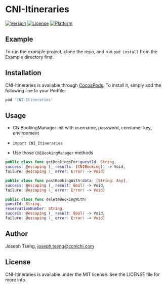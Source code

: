 # CNI-Itineraries

[![Version](https://img.shields.io/cocoapods/v/CNI-Itineraries.svg?style=flat)](http://cocoapods.org/pods/CNI-Itineraries )
[![License](https://img.shields.io/cocoapods/l/CNI-Itineraries.svg?style=flat)](http://cocoapods.org/pods/CNI-Itineraries )
[![Platform](https://img.shields.io/cocoapods/p/CNI-Itineraries.svg?style=flat)](http://cocoapods.org/pods/CNI-Itineraries)

## Example

To run the example project, clone the repo, and run `pod install` from the Example directory first.

## Installation

CNI-Itineraries is available through [CocoaPods](http://cocoapods.org). To install
it, simply add the following line to your Podfile:

```ruby
pod 'CNI-Itineraries'
```

## Usage
* CNIBookingManager init with username, password, consumer key, environment

* `import CNI_Itineraries`
* Use those `CNIBookingManager` methods

```swift
public class func getBookingsFor(guestId: String,
success: @escaping (_ results: [CNIBooking]) -> Void,
failure: @escaping (_ error: Error) -> Void)
```
```swift
public class func postBookingWith(data: [String: Any],
success: @escaping (_ result: Bool) -> Void,
failure: @escaping (_ error: Error) -> Void)
```
```swift
public class func deleteBookingWith(
guestId: String,
reservationNumber: String,
success: @escaping (_ result: Bool) -> Void,
failure: @escaping (_ error: Error) -> Void)
```


## Author

Joseph Tseng, joseph.tseng@conichi.com

## License

CNI-Itineraries is available under the MIT license. See the LICENSE file for more info.
